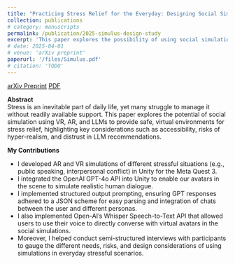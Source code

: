 ```yaml
---
title: "Practicing Stress Relief for the Everyday: Designing Social Simulation Using VR, AR, and LLMs"
collection: publications
# category: manuscripts
permalink: /publication/2025-simulus-design-study
excerpt: 'This paper explores the possibility of using social simulations as a safe, virtual environment to practice stress relief in everyday stressful situations.'
# date: 2025-04-01
# venue: 'arXiv preprint'
paperurl: '/files/Simulus.pdf'
# citation: 'TODO'
---
```

[arXiv Preprint](https://arxiv.org/abs/2410.01672)
[PDF](/files/Simulus.pdf)

**Abstract**  
Stress is an inevitable part of daily life, yet many struggle to manage it without readily available support. This paper explores the potential of social simulation using VR, AR, and LLMs to provide safe, virtual environments for stress relief, highlighting key considerations such as accessibility, risks of hyper-realism, and distrust in LLM recommendations.

**My Contributions**  
- I developed AR and VR simulations of different stressful situations (e.g., public speaking, interpersonal conflict) in Unity for the Meta Quest 3.
- I integrated the OpenAI GPT-4o API into Unity to enable our avatars in the scene to simulate realistic human dialogue.
- I implemented structured output prompting, ensuring GPT responses adhered to a JSON scheme for easy parsing and integration of chats between the user and different personas.
- I also implemented Open-AI’s Whisper Speech-to-Text API that allowed users to use their voice to directly converse with virtual avatars in the social simulations.
- Moreover, I helped conduct semi-structured interviews with participants to gauge the different needs, risks, and design considerations of using simulations in everyday stressful scenarios.


